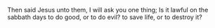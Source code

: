 Then said Jesus unto them, I will ask you one thing; Is it lawful on the sabbath days to do good, or to do evil? to save life, or to destroy it?
